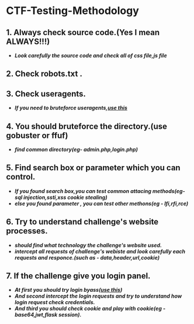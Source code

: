 # **CTF-Testing-Methodology**

## 1. Always check source code.(Yes I mean ALWAYS!!!)
 - ***Look carefully the source code and check all of css file,js file***

## 2. Check robots.txt .

## 3. Check useragents.
 - ***If you need to bruteforce useragents,[use this](https://github.com/JackStouffer/Violent-Python/blob/master/wordlist/fuzzdb/Discovery/PredictableRes/UserAgents.fuzz.txt)***

## 4. You should bruteforce the directory.(use gobuster or ffuf)
 - ***find common directory(eg- admin.php,login.php)***

## 5. Find search box or parameter which you can control.
 - ***If you found search box,you can test common attacing methods(eg- sql injection,ssti,xss cookie stealing)***
 - ***else you found parameter , you can test other methons(eg - lfi,rfi,rce)***

## 6. Try to understand challenge's website processes.
 - ***should find what technology the challenge's website used.***
 - ***intercept all requests of challenge's webiste and look carefully each requests and responce.(such as - data,header,url,cookie)***

## 7. If the challenge give you login panel.
 - ***At first you should try login byass([use this](https://github.com/S03HT3T/CTF-Testing-Methodology/blob/main/adminbypass.txt))***
 - ***And second intercept the login requests and try to understand how login request check credentials.***
 - ***And third you should check cookie and play with cookie(eg - base64,jwt,flask session).***
